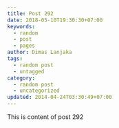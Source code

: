 ```yaml
---
title: Post 292
date: 2018-05-10T19:30:30+07:00
keywords:
  - random
  - post
  - pages
author: Dimas Lanjaka
tags:
  - random post
  - untagged
category:
  - random post
  - uncategorized
updated: 2014-04-24T03:30:49+07:00
---
```

This is content of post 292